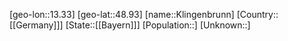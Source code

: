 ﻿---
location: [48.93,13.33]
type: City
tags:
- geo/City


SpocWebEntityId: 31490
isDeleted: false
confidential: public

---
[geo-lon::13.33]
[geo-lat::48.93]
[name::Klingenbrunn]
[Country::[[Germany]]]
[State::[[Bayern]]]
[Population::]
[Unknown::]

